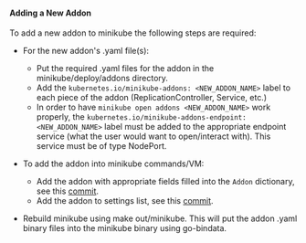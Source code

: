 #### Adding a New Addon
To add a new addon to minikube the following steps are required:

* For the new addon's .yaml file(s):
  * Put the required .yaml files for the addon in the minikube/deploy/addons directory.
  * Add the `kubernetes.io/minikube-addons: <NEW_ADDON_NAME>` label to each piece of the addon (ReplicationController, Service, etc.)
  * In order to have `minikube open addons <NEW_ADDON_NAME>` work properly, the `kubernetes.io/minikube-addons-endpoint: <NEW_ADDON_NAME>` label must be added to the appropriate endpoint service (what the user would want to open/interact with).  This service must be of type NodePort.

* To add the addon into minikube commands/VM:
  * Add the addon with appropriate fields filled into the `Addon` dictionary, see this [commit](https://github.com/kubernetes/minikube/commit/41998bdad0a5543d6b15b86b0862233e3204fab6#diff-e2da306d559e3f019987acc38431a3e8R133).
  * Add the addon to settings list, see this [commit](https://github.com/kubernetes/minikube/commit/41998bdad0a5543d6b15b86b0862233e3204fab6#diff-07ad0c54f98b231e68537d908a214659R89).
* Rebuild minikube using make out/minikube.  This will put the addon .yaml binary files into the minikube binary using go-bindata.

